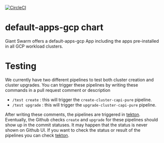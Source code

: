 [![CircleCI](https://circleci.com/gh/giantswarm/default-apps-gcp.svg?style=shield)](https://circleci.com/gh/giantswarm/default-apps-gcp)

# default-apps-gcp chart

Giant Swarm offers a default-apps-gcp App including the apps pre-installed in all GCP workload clusters.

# Testing

We currently have two different pipelines to test both cluster creation and cluster upgrades. You can trigger these pipelines by writing these commands in a pull request comment or description
- `/test create` : this will trigger the `create-cluster-capi-pure` pipeline.
- `/test upgrade` : this will trigger the `upgrade-cluster-capi-pure` pipeline.

After writing these comments, the pipelines are triggered in [tekton](https://tekton.giantswarm.io/#/pipelineruns). Eventually, the Github checks `create` and `upgrade` for these pipelines should show up in the commit statuses.
It may happen that the status is never shown on Github UI. If you want to check the status or result of the pipelines you can check [tekton](https://tekton.giantswarm.io/#/pipelineruns).
